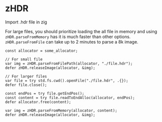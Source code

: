 # zHDR

Import .hdr file in zig

For large files, you should prioritize loading the all file in memory and using `zHDR.parseFromMemory` has it is much faster than other options.
`zHDR.parseFromFile` can take up to 2 minutes to parse a 8k image.

```zig
const allocator = some_allocator;

// For small file
var img = zHDR.parseFromFilePath(allocator, "./file.hdr");
defer zHDR.releaseImage(allocator, &img);

// For larger files
var file = try std.fs.cwd().openFile("./file.hdr", .{});
defer file.close();

const endPos = try file.getEndPos();
const content = try file.readToEndAlloc(allocator, endPos);
defer allocator.free(content);

var img = zHDR.parseFromMemory(allocator, content);
defer zHDR.releaseImage(allocator, &img);

```
